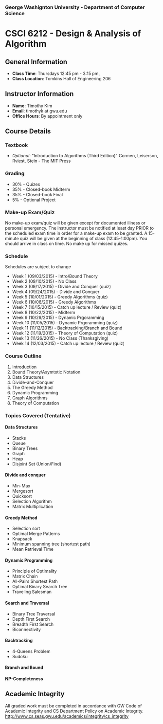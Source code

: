 ### George Washignton University - Department of Computer Science

# CSCI 6212 - Design & Analysis of Algorithm

## General Information

* **Class Time**: Thursdays 12:45 pm - 3:15 pm, 
* **Class Location**: Tomkins Hall of Engineering 206

## Instructor Information

* **Name**: Timothy Kim
* **Email**: timothyk at gwu.edu
* **Office Hours**: By appointment only

## Course Details

### Textbook

* *Optional*: "Introduction to Algorithms (Third Edition)" Cormen, Leiserson, Rviest, Stein - The MIT Press

### Grading

* 30% - Quizes
* 35% - Closed-book Midterm
* 35% - Closed-book Final
* 5% - Optional Project

### Make-up Exam/Quiz

No make-up exam/quiz will be given except for documented illness or personal emergency. The instructor must be notified at least day PRIOR to the scheduled exam time in order for a make-up exam to be granted. A 15-minute quiz will be given at the beginning of class (12:45-1:00pm). You should arrive in class on time. No make up for missed quizes.

### Schedule
Schedules are subject to change

- Week 1  (09/03/2015) - Intro/Bound Theory
- Week 2  (09/10/2015) - No Class
- Week 3  (09/17/2015) - Divide and Conquer (quiz)
- Week 4  (09/24/2015) - Divide and Conquer
- Week 5  (10/01/2015) - Greedy Algorithms (quiz)
- Week 6  (10/08/2015) - Greedy Algorithms 
- Week 7  (10/15/2015) - Catch up lecture / Review (quiz)
- Week 8  (10/22/2015) - Midterm
- Week 9  (10/29/2015) - Dynamic Prgoramming
- Week 10 (11/05/2015) - Dynamic Prgoramming (quiz)
- Week 11 (11/12/2015) - Backtracking/Branch and Bound 
- Week 12 (11/19/2015) - Theory of Computation (quiz)
- Week 13 (11/26/2015) - No Class (Thanksgiving)
- Week 14 (12/03/2015) - Catch up lecture / Review (quiz)

### Course Outline

1. Introduction
2. Bound Theory/Asymtotic Notation
2. Data Structures
3. Divide-and-Conquer
4. The Greedy Method
5. Dynamic Programming
6. Graph Algorithms
7. Theory of Computation

### Topics Covered (Tentative)

#### Data Structures
- Stacks
- Queue
- Binary Trees
- Graph
- Heap
- Disjoint Set (Union/Find)

#### Divide and conquer
- Min-Max
- Mergesort
- Quicksort
- Selection Algorithm
- Matrix Multiplication

#### Greedy Method
- Selection sort
- Optimal Merge Patterns
- Knapsack
- Minimum spanning tree (shortest path)
- Mean Retrieval Time

#### Dynamic Programming
- Principle of Optimality
- Matrix Chain
- All-Pairs Shortest Path
- Optimal Binary Search Tree
- Traveling Salesman

#### Search and Traversal
- Binary Tree Traversal
- Depth First Search
- Breadth First Search
- Biconnectivity

#### Backtracking
- 4-Queens Problem
- Sudoku

#### Branch and Bound

#### NP-Completeness

## Academic Integrity

All graded work must be completed in accordance with GW Code of Academic Integrity and CS Department Policy on Academic Integrity. <http://www.cs.seas.gwu.edu/academics/integrity/cs_integrity>



